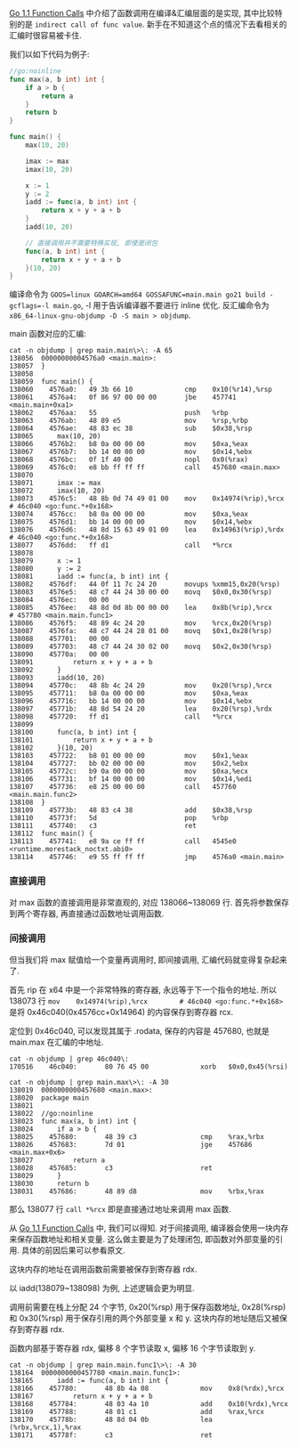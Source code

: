 [Go 1.1 Function Calls]() 中介绍了函数调用在编译&汇编层面的是实现, 其中比较特别的是 `indirect call of func value`.
新手在不知道这个点的情况下去看相关的汇编时很容易被卡住.

我们以如下代码为例子:
```go
//go:noinline
func max(a, b int) int {
    if a > b {
        return a
    }
    return b
}

func main() {
    max(10, 20)

    imax := max
    imax(10, 20)

    x := 1
    y := 2
    iadd := func(a, b int) int {
        return x + y + a + b
    }
    iadd(10, 20)

    // 直接调用并不需要特殊实现, 即使是闭包
    func(a, b int) int {
        return x + y + a + b
    }(10, 20)
}
```

编译命令为 `GOOS=linux GOARCH=amd64 GOSSAFUNC=main.main go21 build -gcflags=-l main.go`, -l 用于告诉编译器不要进行 inline 优化.
反汇编命令为 `x86_64-linux-gnu-objdump -D -S main > objdump`.

main 函数对应的汇编:
```shell
cat -n objdump | grep main.main\>\: -A 65
138056	00000000004576a0 <main.main>:
138057	}
138058
138059	func main() {
138060	  4576a0:	49 3b 66 10          	cmp    0x10(%r14),%rsp
138061	  4576a4:	0f 86 97 00 00 00    	jbe    457741 <main.main+0xa1>
138062	  4576aa:	55                   	push   %rbp
138063	  4576ab:	48 89 e5             	mov    %rsp,%rbp
138064	  4576ae:	48 83 ec 38          	sub    $0x38,%rsp
138065		max(10, 20)
138066	  4576b2:	b8 0a 00 00 00       	mov    $0xa,%eax
138067	  4576b7:	bb 14 00 00 00       	mov    $0x14,%ebx
138068	  4576bc:	0f 1f 40 00          	nopl   0x0(%rax)
138069	  4576c0:	e8 bb ff ff ff       	call   457680 <main.max>
138070
138071		imax := max
138072		imax(10, 20)
138073	  4576c5:	48 8b 0d 74 49 01 00 	mov    0x14974(%rip),%rcx        # 46c040 <go:func.*+0x168>
138074	  4576cc:	b8 0a 00 00 00       	mov    $0xa,%eax
138075	  4576d1:	bb 14 00 00 00       	mov    $0x14,%ebx
138076	  4576d6:	48 8d 15 63 49 01 00 	lea    0x14963(%rip),%rdx        # 46c040 <go:func.*+0x168>
138077	  4576dd:	ff d1                	call   *%rcx
138078
138079		x := 1
138080		y := 2
138081		iadd := func(a, b int) int {
138082	  4576df:	44 0f 11 7c 24 20    	movups %xmm15,0x20(%rsp)
138083	  4576e5:	48 c7 44 24 30 00 00 	movq   $0x0,0x30(%rsp)
138084	  4576ec:	00 00
138085	  4576ee:	48 8d 0d 8b 00 00 00 	lea    0x8b(%rip),%rcx        # 457780 <main.main.func1>
138086	  4576f5:	48 89 4c 24 20       	mov    %rcx,0x20(%rsp)
138087	  4576fa:	48 c7 44 24 28 01 00 	movq   $0x1,0x28(%rsp)
138088	  457701:	00 00
138089	  457703:	48 c7 44 24 30 02 00 	movq   $0x2,0x30(%rsp)
138090	  45770a:	00 00
138091			return x + y + a + b
138092		}
138093		iadd(10, 20)
138094	  45770c:	48 8b 4c 24 20       	mov    0x20(%rsp),%rcx
138095	  457711:	b8 0a 00 00 00       	mov    $0xa,%eax
138096	  457716:	bb 14 00 00 00       	mov    $0x14,%ebx
138097	  45771b:	48 8d 54 24 20       	lea    0x20(%rsp),%rdx
138098	  457720:	ff d1                	call   *%rcx
138099
138100		func(a, b int) int {
138101			return x + y + a + b
138102		}(10, 20)
138103	  457722:	b8 01 00 00 00       	mov    $0x1,%eax
138104	  457727:	bb 02 00 00 00       	mov    $0x2,%ebx
138105	  45772c:	b9 0a 00 00 00       	mov    $0xa,%ecx
138106	  457731:	bf 14 00 00 00       	mov    $0x14,%edi
138107	  457736:	e8 25 00 00 00       	call   457760 <main.main.func2>
138108	}
138109	  45773b:	48 83 c4 38          	add    $0x38,%rsp
138110	  45773f:	5d                   	pop    %rbp
138111	  457740:	c3                   	ret
138112	func main() {
138113	  457741:	e8 9a ce ff ff       	call   4545e0 <runtime.morestack_noctxt.abi0>
138114	  457746:	e9 55 ff ff ff       	jmp    4576a0 <main.main>
```

### 直接调用
对 max 函数的直接调用是非常直观的, 对应 138066~138069 行.
首先将参数保存到两个寄存器, 再直接通过函数地址调用函数.

### 间接调用
但当我们将 max 赋值给一个变量再调用时, 即间接调用, 汇编代码就变得复杂起来了.

首先 rip 在 x64 中是一个非常特殊的寄存器, 永远等于下一个指令的地址.
所以 138073 行 `mov    0x14974(%rip),%rcx        # 46c040 <go:func.*+0x168>` 是将 0x46c040(0x4576cc+0x14964) 的内容保存到寄存器 rcx.

定位到 0x46c040, 可以发现其属于 .rodata, 保存的内容是 457680, 也就是 main.max 在汇编的中地址.
```shell
cat -n objdump | grep 46c040\:
170516    46c040:       80 76 45 00             xorb   $0x0,0x45(%rsi)

cat -n objdump | grep main.max\>\: -A 30
138019  0000000000457680 <main.max>:
138020  package main
138021
138022  //go:noinline
138023  func max(a, b int) int {
138024      if a > b {
138025    457680:       48 39 c3                cmp    %rax,%rbx
138026    457683:       7d 01                   jge    457686 <main.max+0x6>
138027          return a
138028    457685:       c3                      ret
138029      }
138030      return b
138031    457686:       48 89 d8                mov    %rbx,%rax
```

那么 138077 行 `call *%rcx` 即是直接通过地址来调用 max 函数.

从 [Go 1.1 Function Calls][] 中, 我们可以得知.
对于间接调用, 编译器会使用一块内存来保存函数地址和相关变量.
这么做主要是为了处理闭包, 即函数对外部变量的引用.
具体的前因后果可以参看原文.

这块内存的地址在调用函数前需要被保存到寄存器 rdx.

以 iadd(138079~138098) 为例, 上述逻辑会更为明显.

调用前需要在栈上分配 24 个字节, 0x20(%rsp) 用于保存函数地址,
0x28(%rsp) 和 0x30(%rsp) 用于保存引用的两个外部变量 x 和 y.
这块内存的地址随后又被保存到寄存器 rdx.

函数内部基于寄存器 rdx, 偏移 8 个字节读取 x, 偏移 16 个字节读取到 y.
```shell
cat -n objdump | grep main.main.func1\>\: -A 30
138164  0000000000457780 <main.main.func1>:
138165      iadd := func(a, b int) int {
138166    457780:       48 8b 4a 08             mov    0x8(%rdx),%rcx
138167          return x + y + a + b
138168    457784:       48 03 4a 10             add    0x10(%rdx),%rcx
138169    457788:       48 01 c1                add    %rax,%rcx
138170    45778b:       48 8d 04 0b             lea    (%rbx,%rcx,1),%rax
138171    45778f:       c3                      ret
```

[Go 1.1 Function Calls]: https://docs.google.com/document/d/1bMwCey-gmqZVTpRax-ESeVuZGmjwbocYs1iHplK-cjo/pub

